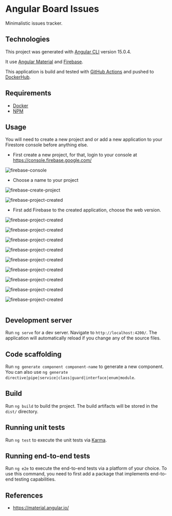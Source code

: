 # Angular Board Issues

Minimalistic issues tracker.

## Technologies

This project was generated with [Angular CLI](https://github.com/angular/angular-cli) version 15.0.4.

It use [Angular Material](https://material.angular.io/) and [Firebase](https://firebase.google.com/).

This application is build and tested with [GitHub Actions](https://github.com/features/actions) and pushed to [DockerHub](https://hub.docker.com/).

## Requirements

- [Docker]()
- [NPM]()

## Usage

You will need to create a new project and or add a new application to your Firestore console before anything else.

- First create a new project, for that, login to your console at <https://console.firebase.google.com/>

![firebase-console](.readme/01-firebase-console.png)

- Choose a name to your project

![firebase-create-project](.readme/02-firebase-create-project.png)

![firebase-project-created](.readme/03-firebase-project-created.png)

- First add Firebase to the created application, choose the web version.

![firebase-project-created](.readme/04-firebase-add-app.png)

![firebase-project-created](.readme/05-firebase-create-app.png)

![firebase-project-created](.readme/06-firebase-register-app.png)

![firebase-project-created](.readme/07-firebase-choose-product.png)

![firebase-project-created](.readme/08-firebase-product-firestore.png)

![firebase-project-created](.readme/09-A-firebase-firestore-create-database.png)

![firebase-project-created](.readme/09-B-firebase-firestore-create-database-test.png)

![firebase-project-created](.readme/10-firebase-firestore-create-database-location.png)

![firebase-project-created](.readme/11-firebase-firestore-create-database-done.png)

```shell

```

## Development server

Run `ng serve` for a dev server. Navigate to `http://localhost:4200/`. The application will automatically reload if you change any of the source files.

## Code scaffolding

Run `ng generate component component-name` to generate a new component. You can also use `ng generate directive|pipe|service|class|guard|interface|enum|module`.

## Build

Run `ng build` to build the project. The build artifacts will be stored in the `dist/` directory.

## Running unit tests

Run `ng test` to execute the unit tests via [Karma](https://karma-runner.github.io).

## Running end-to-end tests

Run `ng e2e` to execute the end-to-end tests via a platform of your choice. To use this command, you need to first add a package that implements end-to-end testing capabilities.

## References

- <https://material.angular.io/>
